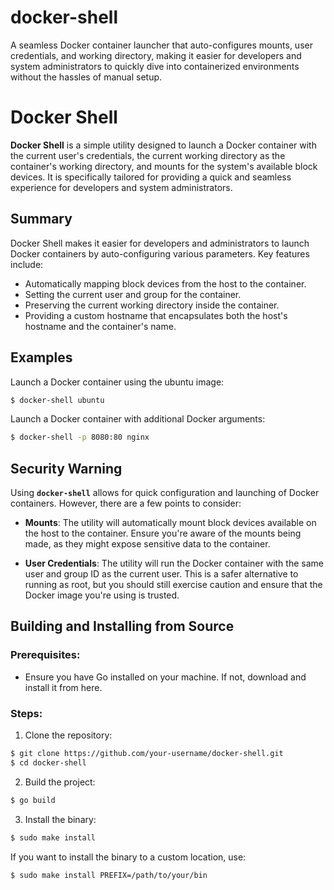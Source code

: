 # docker-shell
A seamless Docker container launcher that auto-configures mounts, user credentials, and working directory, making it easier for developers and system administrators to quickly dive into containerized environments without the hassles of manual setup.

# Docker Shell

**Docker Shell** is a simple utility designed to launch a Docker container with the current user's credentials, the current working directory as the container's working directory, and mounts for the system's available block devices. It is specifically tailored for providing a quick and seamless experience for developers and system administrators.

## Summary

Docker Shell makes it easier for developers and administrators to launch Docker containers by auto-configuring various parameters. Key features include:

- Automatically mapping block devices from the host to the container.
- Setting the current user and group for the container.
- Preserving the current working directory inside the container.
- Providing a custom hostname that encapsulates both the host's hostname and the container's name.

## Examples

Launch a Docker container using the ubuntu image:

```bash
$ docker-shell ubuntu
```

Launch a Docker container with additional Docker arguments:

```bash
$ docker-shell -p 8080:80 nginx
```

## Security Warning

Using **`docker-shell`** allows for quick configuration and launching of Docker containers. However, there are a few points to consider:

- **Mounts**: The utility will automatically mount block devices available on the host to the container. Ensure you're aware of the mounts being made, as they might expose sensitive data to the container.

- **User Credentials**: The utility will run the Docker container with the same user and group ID as the current user. This is a safer alternative to running as root, but you should still exercise caution and ensure that the Docker image you're using is trusted.

## Building and Installing from Source

### Prerequisites:

- Ensure you have Go installed on your machine. If not, download and install it from here.

### Steps:

1. Clone the repository:

```bash
$ git clone https://github.com/your-username/docker-shell.git
$ cd docker-shell
```

2. Build the project:

```bash
$ go build
```

3. Install the binary:

```bash
$ sudo make install
```

If you want to install the binary to a custom location, use:

```bash
$ sudo make install PREFIX=/path/to/your/bin
```
